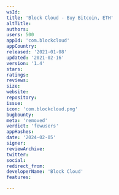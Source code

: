 ```yaml
---
wsId: 
title: 'Block Cloud - Buy Bitcoin, ETH'
altTitle: 
authors: 
users: 500
appId: 'com.blockcloud'
appCountry: 
released: '2021-01-08'
updated: '2021-02-16'
version: '1.4'
stars: 
ratings: 
reviews: 
size: 
website: 
repository: 
issue: 
icon: 'com.blockcloud.png'
bugbounty: 
meta: 'removed'
verdict: 'fewusers'
appHashes: 
date: '2024-02-05'
signer: 
reviewArchive: 
twitter: 
social: 
redirect_from: 
developerName: 'Block Cloud'
features: 

---
```


